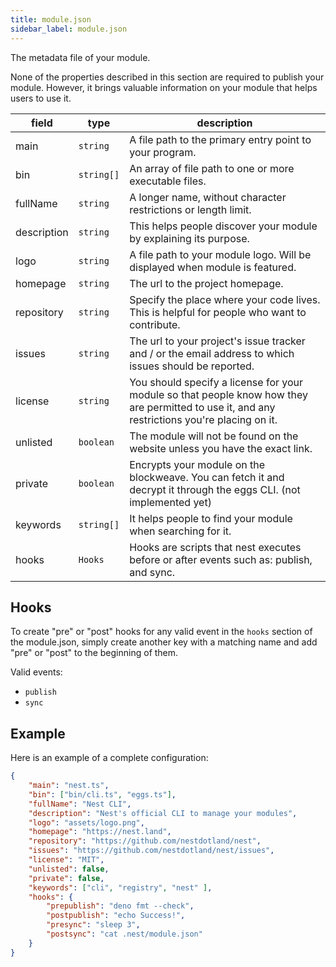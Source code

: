 ```yaml
---
title: module.json
sidebar_label: module.json
---
```


The metadata file of your module.

None of the properties described in this section are required to publish your module. However, it brings valuable information on your module that helps users to use it.

| field       | type       | description                                                                                                                                   |
| ----------- | ---------- | --------------------------------------------------------------------------------------------------------------------------------------------- |
| main        | `string`   | A file path to the primary entry point to your program.                                                                                       |
| bin         | `string[]` | An array of file path to one or more executable files.                                                                                        |
| fullName    | `string`   | A longer name, without character restrictions or length limit.                                                                                |
| description | `string`   | This helps people discover your module by explaining its purpose.                                                                             |
| logo        | `string`   | A file path to your module logo. Will be displayed when module is featured.                                                                   |
| homepage    | `string`   | The url to the project homepage.                                                                                                              |
| repository  | `string`   | Specify the place where your code lives. This is helpful for people who want to contribute.                                                   |
| issues      | `string`   | The url to your project's issue tracker and / or the email address to which issues should be reported.                                        |
| license     | `string`   | You should specify a license for your module so that people know how they are permitted to use it, and any restrictions you're placing on it. |
| unlisted    | `boolean`  | The module will not be found on the website unless you have the exact link.                                                                   |
| private     | `boolean`  | Encrypts your module on the blockweave. You can fetch it and decrypt it through the eggs CLI. (not implemented yet)                           |
| keywords    | `string[]` | It helps people to find your module when searching for it.                                                                                    |
| hooks       | `Hooks`    | Hooks are scripts that nest executes before or after events such as: publish, and sync.                                                       |

## Hooks

To create "pre" or "post" hooks for any valid event in the `hooks` section of the module.json, simply create another key with a matching name and add "pre" or "post" to the beginning of them.

Valid events:
 - `publish`
 - `sync`

## Example

Here is an example of a complete configuration:

```json
{
    "main": "nest.ts",
    "bin": ["bin/cli.ts", "eggs.ts"],
    "fullName": "Nest CLI",
    "description": "Nest's official CLI to manage your modules",
    "logo": "assets/logo.png",
    "homepage": "https://nest.land",
    "repository": "https://github.com/nestdotland/nest",
    "issues": "https://github.com/nestdotland/nest/issues",
    "license": "MIT",
    "unlisted": false,
    "private": false,
    "keywords": ["cli", "registry", "nest" ],
    "hooks": {
        "prepublish": "deno fmt --check",
        "postpublish": "echo Success!",
        "presync": "sleep 3",
        "postsync": "cat .nest/module.json"
    }
}
```